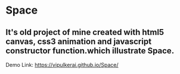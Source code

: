 # Space
##  It's old project of mine created with html5 canvas, css3 animation and javascript constructor function.which illustrate Space.

Demo Link: https://vipulkerai.github.io/Space/
